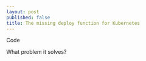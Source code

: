 ```yaml
---
layout: post
published: false
title: The missing deploy function for Kubernetes
---
```


Code

What problem it solves?